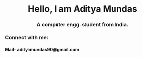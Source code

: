 <h1 align="center">Hello, I am Aditya Mundas</h1>
<h3 align="center">A computer engg. student from India.</h3>

<h3 align="left">Connect with me:</h3>
<p align="left">
  <h4>Mail- adityamundas90@gmail.com</h4>
</p>
